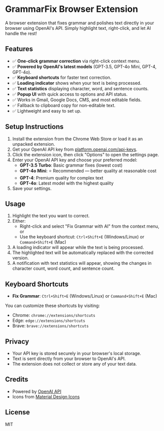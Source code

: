# GrammarFix Browser Extension

A browser extension that fixes grammar and polishes text directly in your browser using OpenAI's API. Simply highlight text, right-click, and let AI handle the rest!


## Features
- ✅ **One-click grammar correction** via right-click context menu.
- ✅ **Powered by OpenAI's latest models** (GPT-3.5, GPT-4o Mini, GPT-4, GPT-4o).
- ✅ **Keyboard shortcuts** for faster text correction.
- ✅ **Loading indicator** shows when your text is being processed.
- ✅ **Text statistics** displaying character, word, and sentence counts.
- ✅ **Popup UI** with quick access to options and API status.
- ✅ Works in Gmail, Google Docs, CMS, and most editable fields.
- ✅ Fallback to clipboard copy for non-editable text.
- ✅ Lightweight and easy to set up.

## Setup Instructions
1. Install the extension from the Chrome Web Store or load it as an unpacked extension.
2. Get your OpenAI API key from [platform.openai.com/api-keys](https://platform.openai.com/api-keys).
3. Click the extension icon, then click "Options" to open the settings page.
4. Enter your OpenAI API key and choose your preferred model:
   - **GPT-3.5 Turbo**: Basic grammar fixes (lowest cost)
   - **GPT-4o Mini**: ⭐ Recommended — better quality at reasonable cost
   - **GPT-4**: Premium quality for complex text
   - **GPT-4o**: Latest model with the highest quality
5. Save your settings.

## Usage
1. Highlight the text you want to correct.
2. Either:
   - Right-click and select "Fix Grammar with AI" from the context menu, or
   - Use the keyboard shortcut: `Ctrl+Shift+E` (Windows/Linux) or `Command+Shift+E` (Mac)
3. A loading indicator will appear while the text is being processed.
4. The highlighted text will be automatically replaced with the corrected version.
5. A notification with text statistics will appear, showing the changes in character count, word count, and sentence count.

## Keyboard Shortcuts
- **Fix Grammar**: `Ctrl+Shift+E` (Windows/Linux) or `Command+Shift+E` (Mac)

You can customize these shortcuts by visiting:
- Chrome: `chrome://extensions/shortcuts`
- Edge: `edge://extensions/shortcuts`
- Brave: `brave://extensions/shortcuts`

## Privacy
- Your API key is stored securely in your browser's local storage.
- Text is sent directly from your browser to OpenAI's API.
- The extension does not collect or store any of your text data.

## Credits
- Powered by [OpenAI API](https://openai.com/blog/openai-api)
- Icons from [Material Design Icons](https://material.io/resources/icons/)

## License
MIT
